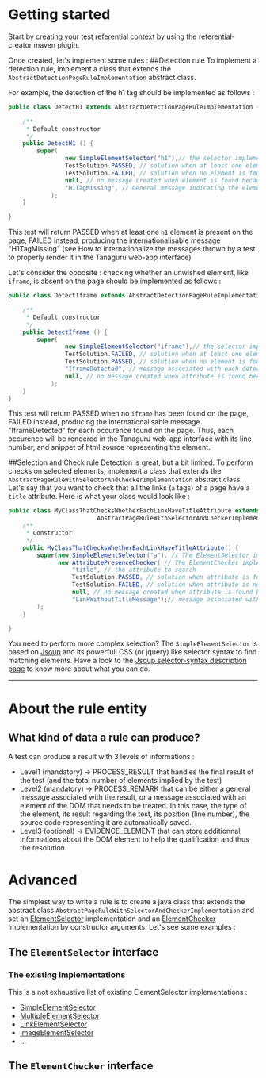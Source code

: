 # Getting started

Start by [creating your test referential context](/Tanaguru/Tanaguru/wiki/How-to-create-your-own-referential) by using the referential-creator maven plugin. 

Once created, let's implement some rules : 
##Detection rule
To implement a detection rule, implement a class that extends the `AbstractDetectionPageRuleImplementation` abstract class. 

For example, the detection of the h1 tag should be implemented as follows : 

```java
public class DetectH1 extends AbstractDetectionPageRuleImplementation {

    /**
     * Default constructor
     */
    public DetectH1 () {
        super(
                new SimpleElementSelector("h1"),// the selector implementation that performs the selection
                TestSolution.PASSED, // solution when at least one element is found
                TestSolution.FAILED, // solution when no element is found
                null, // no message created when element is found because passed doesn't produce message
                "H1TagMissing", // General message indicating the element is not present on the page
            );
    }

}
```
This test will return PASSED when at least one `h1` element is present on the page, FAILED instead, producing the internationalisable message "H1TagMissing" (see How to internationalize the messages thrown by a test to properly render it in the Tanaguru web-app interface)

Let's consider the opposite : checking whether an unwished element, like `iframe`, is absent on the page should be implemented as follows : 
```java
public class DetectIframe extends AbstractDetectionPageRuleImplementation {

    /**
     * Default constructor
     */
    public DetectIframe () {
        super(
                new SimpleElementSelector("iframe"),// the selector implementation that performs the selection
                TestSolution.FAILED, // solution when at least one element is found
                TestSolution.PASSED, // solution when no element is found
                "IframeDetected", // message associated with each detected element
                null, // no message created when attribute is found because passed doesn't produce message
            );
    }
}
```
This test will return PASSED when no `iframe` has been found on the page, FAILED instead, producing the internationalisable message "IframeDetected" for each occurence found on the page. Thus, each occurence will be rendered in the  Tanaguru web-app interface with its line number, and snippet of html source representing the element.

##Selection and Check rule
Detection is great, but a bit limited. To perform checks on selected elements, implement a class that extends the `AbstractPageRuleWithSelectorAndCheckerImplementation` abstract class.  
Let's say that you want to check that all the links (`a` tags) of a page have a `title` attribute. Here is what your class would look like : 

```java
public class MyClassThatChecksWhetherEachLinkHaveTitleAttribute extends 
                         AbstractPageRuleWithSelectorAndCheckerImplementation {
    /**
     * Constructor
     */
    public MyClassThatChecksWhetherEachLinkHaveTitleAttribute() {
        super(new SimpleElementSelector("a"), // The ElementSelector implementation
              new AttributePresenceChecker( // The ElementChecker implementation
                  "title", // the attribute to search
                  TestSolution.PASSED, // solution when attribute is found
                  TestSolution.FAILED, // solution when attribute is not found
                  null, // no message created when attribute is found because passed doesn't produce message
                  "LinkWithoutTitleMessage");// message associated with element when attribute is not found
        );
    }

}
```


You need to perform more complex selection? The `SimpleElementSelector` is based on [Jsoup](http://jsoup.org) and its powerfull CSS (or jquery) like selector syntax to find matching elements. Have a look to the [Jsoup selector-syntax description page](http://jsoup.org/cookbook/extracting-data/selector-syntax) to know more about what you can do.


***

# About the rule entity
 
## What kind of data a rule can produce? 

A test can produce a result with 3 levels of informations : 
* Level1 (mandatory) -> PROCESS_RESULT that handles the final result of the test (and the total number of elements implied by the test)
* Level2 (mandatory) -> PROCESS_REMARK that can be either a general message associated with the result, or a message associated with an element of the DOM that needs to be treated. In this case, the type of the element, its result regarding the test, its position (line number), the source code representing it are automatically saved.
* Level3 (optional) -> EVIDENCE_ELEMENT that can store additionnal informations about the DOM element to help the qualification and thus the resolution.

# Advanced

The simplest way to write a rule is to create a java class that extends the abstract class `AbstractPageRuleWithSelectorAndCheckerImplementation` and set an [ElementSelector](http://tanaguru.org/Javadoc/3.0.2/org/opens/tanaguru/rules/elementselector/ElementSelector.html) implementation and an [ElementChecker](http://tanaguru.org/Javadoc/3.0.2/org/opens/tanaguru/rules/elementchecker/ElementChecker.htlm) implementation by constructor arguments. Let's see some examples :

## The `ElementSelector` interface
### The existing implementations 
This is a not exhaustive list of existing ElementSelector implementations : 
* [SimpleElementSelector](http://tanaguru.org/Javadoc/3.0.2/org/opens/tanaguru/rules/elementselector/SimpleElementSelector.html)
* [MultipleElementSelector](http://tanaguru.org/Javadoc/3.0.2/org/opens/tanaguru/rules/elementselector/MultipleElementSelector.html)
* [LinkElementSelector](http://tanaguru.org/Javadoc/3.0.2/org/opens/tanaguru/rules/elementselector/LinkElementSelector.html)
* [ImageElementSelector](http://tanaguru.org/Javadoc/3.0.2/org/opens/tanaguru/rules/elementselector/ImageElementSelector.html)
* ...

## The `ElementChecker` interface